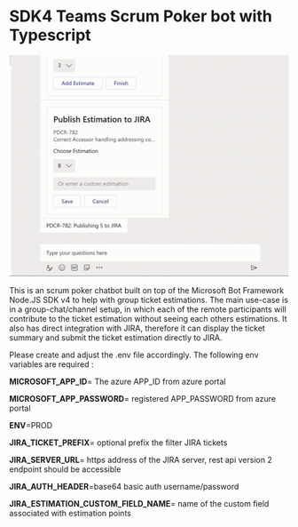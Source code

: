 # SDK4 Teams Scrum Poker bot with Typescript
![](screen-recording.gif)

This is an scrum poker chatbot built on top of the Microsoft Bot Framework Node.JS SDK v4 to help with group ticket estimations. 
The main use-case is in a group-chat/channel setup, in which each of the remote participants will 
contribute to the ticket estimation without seeing each others estimations. It also has direct
integration with JIRA, therefore it can display the ticket summary and submit the ticket estimation directly to JIRA.

Please create and adjust the .env file accordingly. 
The following env variables are required :

**MICROSOFT_APP_ID**= The azure APP_ID from azure portal

**MICROSOFT_APP_PASSWORD**= registered APP_PASSWORD from azure portal

**ENV**=PROD

**JIRA_TICKET_PREFIX**= optional prefix the filter JIRA tickets

**JIRA_SERVER_URL**= https address of the JIRA server, rest api version 2 endpoint should be accessible

**JIRA_AUTH_HEADER**=base64 basic auth username/password

**JIRA_ESTIMATION_CUSTOM_FIELD_NAME**= name of the custom field associated with estimation points
